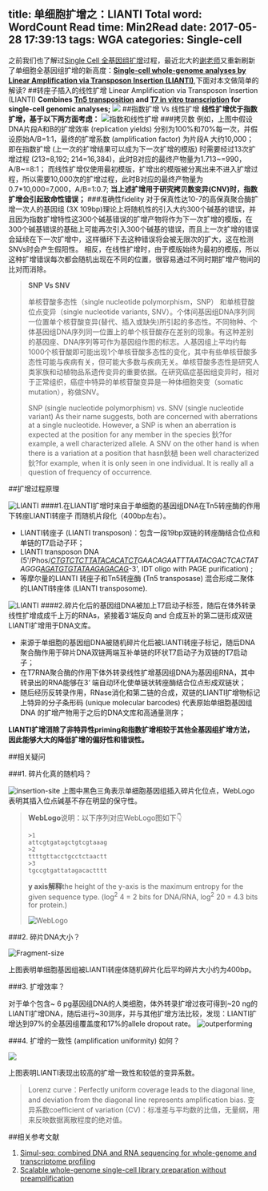 title: 单细胞扩增之：LIANTI
Total word: WordCount
Read time: Min2Read
date: 2017-05-28 17:39:13
tags: WGA
categories: Single-cell
---
之前我们也了解过[Single Cell 全基因组扩增](http://tiramisutes.github.io/2016/10/13/single-cell.html)过程，最近北大的[谢老师](http://xielab.pku.edu.cn/xie/)又重新刷新了单细胞全基因组扩增的新高度：**[Single-cell whole-genome analyses by Linear Amplification via Transposon Insertion (LIANTI)](http://science.sciencemag.org/content/356/6334/189)**,下面对本文做简单的解读?
##转座子插入的线性扩增
Linear Amplification via Transposon Insertion (LIANTI)
**Combines [Tn5 transposition](http://www.jbc.org/content/273/13/7367.long) and [T7 in vitro transcription](https://www.ncbi.nlm.nih.gov/pmc/articles/PMC53542/pdf/pnas01030-0043.pdf) for single-cell genomic analyses;**
![](http://7xk19o.com1.z0.glb.clouddn.com/transposome.png)
##指数扩增 Vs 线性扩增
**线性扩增优于指数扩增，基于以下两方面考虑：**
![指数和线性扩增](http://7xk19o.com1.z0.glb.clouddn.com/%E6%8C%87%E6%95%B0%E5%92%8C%E7%BA%BF%E6%80%A7%E6%89%A9%E5%A2%9E.png)
###拷贝数
例如，上图中假设DNA片段A和B的扩增效率 (replication yields) 分别为100%和70%每一次，并假设原始A/B=1:1，最终的扩增系数 (amplification factor) 为片段A 大约10,000；
即在指数扩增 (上一次的扩增结果可以成为下一次扩增的模版) 时需要经过13次扩增过程 (213=8,192; 214=16,384)，此时B对应的最终产物量为1.713~=990，A/B~=8:1；
而线性扩增仅使用最初模版，扩增出的模版被分离出来不进入扩增过程，所以需要10,000次的扩增过程，此时B对应的最终产物量为0.7*10,000=7,000，A/B=1:0.7;
**当上述扩增用于研究拷贝数变异(CNV)时，指数扩增会引起致命性错误；**
###准确性fidelity
对于保真性达10-7的高保真聚合酶扩增一次人的基因组 (3X 109bp)理论上将随机性的引入大约300个碱基的错误，并且因为指数扩增特性这300个碱基错误的扩增产物将作为下一次扩增的模版，在300个碱基错误的基础上可能再次引入300个碱基的错误，而且上一次扩增的错误会延续在下一次扩增中，这样循环下去这种错误将会被无限次的扩大，这在检测SNVs时会产生假阳性。
相反，在线性扩增时，由于模版始终为最初的模版，所以这种扩增错误每次都会随机出现在不同的位置，很容易通过不同时期扩增产物间的比对而消除。
> **SNP Vs SNV**
>
>单核苷酸多态性（single nucleotide polymorphism，SNP） 和单核苷酸位点变异（single nucleotide variants, SNV）。个体间基因组DNA序列同一位置单个核苷酸变异(替代、插入或缺失)所引起的多态性。不同物种、个体基因组DNA序列同一位置上的单个核苷酸存在差别的现象。有这种差别的基因座、DNA序列等可作为基因组作图的标志。人基因组上平均约每1000个核苷酸即可能出现1个单核苷酸多态性的变化，其中有些单核苷酸多态性可能与疾病有关，但可能大多数与疾病无关。单核苷酸多态性是研究人类家族和动植物品系遗传变异的重要依据。在研究癌症基因组变异时，相对于正常组织，癌症中特异的单核苷酸变异是一种体细胞突变（somatic mutation），称做SNV。
>
> SNP (single nucleotide polymorphism) vs. SNV (single nucleotide variant) As their name suggests, both are concerned with aberrations at a single nucleotide. However, a SNP is when an aberration is expected at the position for any member in the species 鈥?for example, a well characterized allele. A SNV on the other hand is when there is a variation at a position that hasn鈥檛 been well characterized 鈥?for example, when it is only seen in one individual. It is really all a question of frequency of occurrence.

##扩增过程原理

![LIANTI](http://7xk19o.com1.z0.glb.clouddn.com/LIANTI.png)
####1.在LIANTI扩增时来自于单细胞的基因组DNA在Tn5转座酶的作用下转座LIANTI转座子 而随机片段化（400bp左右）。
- LIANTI转座子 (LIANTI transposon)：包含一段19bp双链的转座酶结合位点和单链的T7启动子环；
- LIANTI transposon DNA (5'/Phos/*<u>CTGTCTCTTATACACATCT</u>*GAACAGAATTTAATACGACTCACTATAGGG*<u>AGATGTGTATAAGAGACAG</u>*-3', IDT oligo with PAGE purification) ;
- 等摩尔量的LIANTI 转座子和Tn5转座酶 (Tn5 transposase) 混合形成二聚体的LIANTI转座体 (LIANTI transposome).

![LIANTI](http://7xk19o.com1.z0.glb.clouddn.com/LIANTI2.png)
####2.碎片化后的基因组DNA被加上T7启动子标签，随后在体外转录线性扩增成成千上万的RNAs，紧接着3'端反向 and 合成互补的第二链形成双链LIANTI扩增用于DNA文库。
- 来源于单细胞的基因组DNA被随机碎片化后被LIANTI转座子标记，随后DNA聚合酶作用于碎片DNA双链两端互补单链的环状T7启动子为双链的T7启动子；
- 在T7RNA聚合酶的作用下体外转录线性扩增基因组DNA为基因组RNA，其中转录出的RNA能够在3‘ 端自动环化使单链状转座酶结合位点形成双链状；
- 随后经历反转录作用，RNase消化和第二链的合成，双链的LIANTI扩增物标记上特异的分子条形码 (unique molecular barcodes) 代表原始单细胞基因组DNA 的扩增产物用于之后的DNA文库和高通量测序；

**LIANTI扩增消除了非特异性priming和指数扩增相较于其他全基因组扩增方法，因此能够大大的降低扩增的偏好性和错误性。**

##相关疑问

###1. 碎片化真的随机吗？

![insertion-site](http://7xk19o.com1.z0.glb.clouddn.com/insertion-site.png)
上图中黑色三角表示单细胞基因组插入碎片化位点，WebLogo表明其插入位点碱基不存在明显的保守性。



> **WebLogo**说明：以下序列对应WebLogo图如下👇
>
> ```
> >1
> attcgtgatagctgtcgtaaag
> >2
> ttttgttacctgcctctaactt
> >3
> tgccgtgattatagacactttt
> ```
>  **y axis解释**the height of the y-axis is the maximum entropy for the given sequence type. (log<sup>2</sup> 4 = 2 bits for DNA/RNA, log<sup>2</sup> 20 = 4.3 bits for protein.)
>
> ![WebLogo](http://7xk19o.com1.z0.glb.clouddn.com/WebLogo.png)

###2. 碎片DNA大小？

![Fragment-size](http://7xk19o.com1.z0.glb.clouddn.com/Fragment-size.png)

上图表明单细胞基因组被LIANTI转座体随机碎片化后平均碎片大小约为400bp。

###3. 扩增效率？

对于单个包含~ 6 pg基因组DNA的人类细胞，体外转录扩增过夜可得到~20 ng的LIANTI扩增DNA，随后进行~30测序，并与其他扩增方法比较，发现：LIANTI扩增达到97%的全基因组覆盖度和17%的allele dropout rate。
![outperforming](http://7xk19o.com1.z0.glb.clouddn.com/outperforming.png)

###4. 扩增的一致性 (amplification uniformity) 如何？

![](http://7xk19o.com1.z0.glb.clouddn.com/%E4%B8%80%E8%87%B4%E6%80%A7.png)

上图表明LIANTI表现出较高的扩增一致性和较低的变异系数。

> Lorenz curve：Perfectly uniform coverage leads to the diagonal line, and deviation from the diagonal line represents amplification bias. 
> 变异系数coefficient of variation (CV)：标准差与平均数的比值，无量纲，用来反映数据离散程度的绝对值。




##相关参考文献

1. [Simul-seq: combined DNA and RNA sequencing for whole-genome and transcriptome profiling](https://www.nature.com/nmeth/journal/v13/n11/full/nmeth.4028.html)
2. [Scalable whole-genome single-cell library preparation without preamplification](http://www.nature.com/nmeth/journal/v14/n2/abs/nmeth.4140.html)